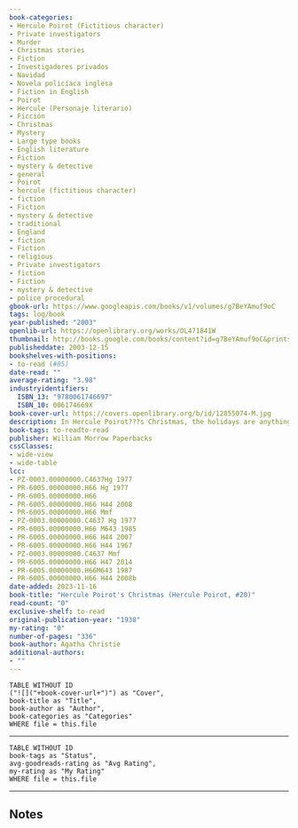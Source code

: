 ```yaml
---
book-categories:
- Hercule Poirot (Fictitious character)
- Private investigators
- Murder
- Christmas stories
- Fiction
- Investigadores privados
- Navidad
- Novela policíaca inglesa
- Fiction in English
- Poirot
- Hercule (Personaje literario)
- Ficción
- Christmas
- Mystery
- Large type books
- English literature
- Fiction
- mystery & detective
- general
- Poirot
- hercule (fictitious character)
- fiction
- Fiction
- mystery & detective
- traditional
- England
- fiction
- Fiction
- religious
- Private investigators
- fiction
- Fiction
- mystery & detective
- police procedural
gbook-url: https://www.googleapis.com/books/v1/volumes/g7BeYAmuf9oC
tags: log/book
year-published: "2003"
openlib-url: https://openlibrary.org/works/OL471841W
thumbnail: http://books.google.com/books/content?id=g7BeYAmuf9oC&printsec=frontcover&img=1&zoom=1&edge=curl&source=gbs_api
publisheddate: 2003-12-15
bookshelves-with-positions:
- to-read (#85)
date-read: ""
average-rating: "3.98"
industryidentifiers:
  ISBN_13: "9780061746697"
  ISBN_10: 006174669X
book-cover-url: https://covers.openlibrary.org/b/id/12855074-M.jpg
description: In Hercule Poirot???s Christmas, the holidays are anything but merry when a family reunion is marred by murder???and the notoriously fastidious investigator is quickly on the case. Christmas Eve, and the Lee family???s reunion is shattered by a deafening crash of furniture and a high-pitched wailing scream. Upstairs, the tyrannical Simeon Lee lies dead in a pool of blood, his throat slashed. When Hercule Poirot offers to assist, he finds an atmosphere not of mourning but of mutual suspicion. It seems everyone had their own reason to hate the old man. . . .
book-tags: to-readto-read
publisher: William Morrow Paperbacks
cssClasses:
- wide-view
- wide-table
lcc:
- PZ-0003.00000000.C4637Hg 1977
- PR-6005.00000000.H66 Hg 1977
- PR-6005.00000000.H66
- PR-6005.00000000.H66 H44 2008
- PR-6005.00000000.H66 Mmf
- PZ-0003.00000000.C4637 Hg 1977
- PR-6005.00000000.H66 M643 1985
- PR-6005.00000000.H66 H44 2007
- PR-6005.00000000.H66 H44 1967
- PZ-0003.00000000.C4637 Mmf
- PR-6005.00000000.H66 H47 2014
- PR-6005.00000000.H66M643 1987
- PR-6005.00000000.H66 H44 2008b
date-added: 2023-11-16
book-title: "Hercule Poirot's Christmas (Hercule Poirot, #20)"
read-count: "0"
exclusive-shelf: to-read
original-publication-year: "1938"
my-rating: "0"
number-of-pages: "336"
book-author: Agatha Christie
additional-authors:
- ""
---
```


```dataview
TABLE WITHOUT ID
("![]("+book-cover-url+")") as "Cover",
book-title as "Title",
book-author as "Author",
book-categories as "Categories"
WHERE file = this.file
```
---
```dataview
TABLE WITHOUT ID
book-tags as "Status",
avg-goodreads-rating as "Avg Rating",
my-rating as "My Rating"
WHERE file = this.file
```
---
## Notes


